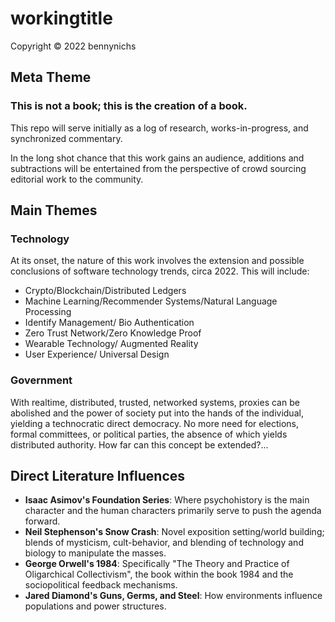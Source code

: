 # workingtitle
Copyright © 2022 bennynichs
## Meta Theme
### This is not a book; this is the creation of a book.
This repo will serve initially as a log of research, works-in-progress, and synchronized commentary.

In the long shot chance that this work gains an audience, additions and subtractions will be entertained from the perspective of crowd sourcing editorial work to the community.

## Main Themes

### Technology
At its onset, the nature of this work involves the extension and possible conclusions of software technology trends, circa 2022. This will include:
- Crypto/Blockchain/Distributed Ledgers
- Machine Learning/Recommender Systems/Natural Language Processing
- Identify Management/ Bio Authentication
- Zero Trust Network/Zero Knowledge Proof
- Wearable Technology/ Augmented Reality
- User Experience/ Universal Design

### Government
With realtime, distributed, trusted, networked systems, proxies can be abolished and the power of society put into the hands of the individual, yielding a technocratic direct democracy. No more need for elections, formal committees, or political parties, the absence of which yields distributed authority. How far can this concept be extended?...

## Direct Literature Influences
- <b> Isaac Asimov's Foundation Series</b>: Where psychohistory is the main character and the human characters primarily serve to push the agenda forward.
- <b> Neil Stephenson's Snow Crash</b>: Novel exposition setting/world building; blends of mysticism, cult-behavior, and blending of technology and biology to manipulate the masses.
- <b> George Orwell's 1984</b>: Specifically "The Theory and Practice of Oligarchical Collectivism", the book within the book 1984 and the sociopolitical feedback mechanisms.
- <b> Jared Diamond's Guns, Germs, and Steel</b>: How environments influence populations and power structures.

